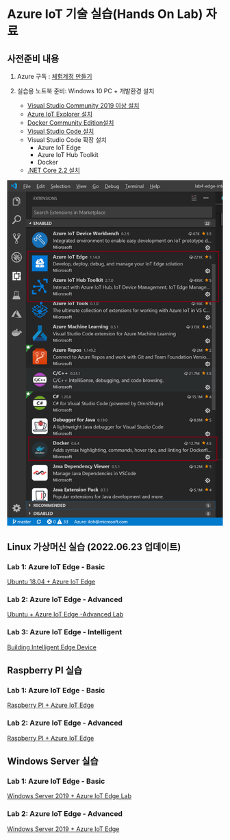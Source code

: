 # Azure IoT 기술 실습(Hands On Lab) 자료

## 사전준비 내용

1. Azure 구독 : [체험계정 만들기](https://azure.microsoft.com/ko-kr/free/)

1. 실습용 노트북 준비: Windows 10 PC + 개발환경 설치 
    * [Visual Studio Community 2019 이상 설치](https://www.visualstudio.com/ko/downloads/) 
    * [Azure IoT Explorer 설치](https://github.com/Azure/azure-iot-explorer/releases)
    * [Docker Community Edition설치](https://docs.docker.com/docker-for-windows/install/)
    * [Visual Studio Code 설치](https://code.visualstudio.com/download)
    * Visual Studio Code 확장 설치
      * Azure IoT Edge
      * Azure IoT Hub Toolkit
      * Docker
    * [.NET Core 2.2 설치](https://dotnet.microsoft.com/download/dotnet-core/2.2)

![](images/IntelligentEdge/vscode-extension.png)

## Linux 가상머신 실습 (2022.06.23 업데이트)

### Lab 1: Azure IoT Edge - Basic

[Ubuntu 18.04 + Azure IoT Edge](lab1-edge-basic-ubuntu.md)

### Lab 2: Azure IoT Edge - Advanced

[Ubuntu + Azure IoT Edge -Advanced Lab](lab2-edge-advanced-ubuntu.md)

### Lab 3: Azure IoT Edge - Intelligent

[Building Intelligent Edge Device](lab3-edge-intelligent-ubuntu.md)


## Raspberry PI 실습

### Lab 1: Azure IoT Edge - Basic

[Raspberry PI + Azure IoT Edge](lab1-edge-basic-rpi.md)

### Lab 2: Azure IoT Edge - Advanced

[Raspberry PI + Azure IoT Edge](lab2-edge-advanced-rpi.md)


## Windows Server 실습

### Lab 1: Azure IoT Edge - Basic

[Windows Server 2019 + Azure IoT Edge Lab](lab1-edge-basic-windows.md)

### Lab 2: Azure IoT Edge - Advanced

[Windows Server 2019 + Azure IoT Edge](lab2-edge-advanced-windows.md)